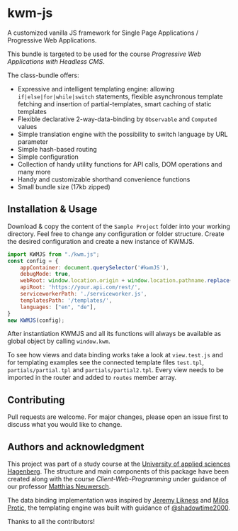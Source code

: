 # kwm-js
A customized vanilla JS framework for Single Page Applications / Progressive Web Applications.

This bundle is targeted to be used for the course *Progressive Web Applications with Headless CMS*.

The class-bundle offers:
- Expressive and intelligent templating engine: allowing `if|else|for|while|switch` statements,
flexible asynchronous template fetching and insertion of partial-templates, smart caching of static templates
- Flexible declarative 2-way-data-binding by `Observable` and `Computed` values
- Simple translation engine with the possibility to switch language by URL parameter
- Simple hash-based routing
- Simple configuration
- Collection of handy utility functions for API calls, DOM operations and many more
- Handy and customizable shorthand convenience functions
- Small bundle size (17kb zipped)

## Installation & Usage
Download & copy the content of the `Sample Project` folder into your working directory. Feel free to change any configuration or folder structure.
Create the desired configuration and create a new instance of KWMJS.
```js
import KWMJS from "./kwm.js";
const config = {
    appContainer: document.querySelector('#kwmJS'),
    debugMode: true,
    webRoot: window.location.origin + window.location.pathname.replace('/index.html',''),
    apiRoot: 'https://your.api.com/rest/',
    serviceworkerPath: './serviceworker.js',
    templatesPath: '/templates/',
    languages: ["en", "de"],
}
new KWMJS(config);
```
After instantiation KWMJS and all its functions will always be available as global object by calling `window.kwm`.

To see how views and data binding works take a look at `view.test.js` and for templating examples see the connected template files `test.tpl`,
`partials/partial.tpl` and `partials/partial2.tpl`. Every view needs to be imported in the router and added to `routes` member array.

## Contributing
Pull requests are welcome. For major changes, please open an issue first to discuss what you would like to change.

## Authors and acknowledgment
This project was part of a study course at the [University of applied sciences Hagenberg](https://www.fh-ooe.at/campus-hagenberg/).
The structure and main components of this package have been created along with the course *Client-Web-Programming* under
guidance of our professor [Matthias Neuwersch](https://github.com/Jazzmertize).

The data binding implementation was inspired by [Jeremy Likness](https://blog.jeremylikness.com/blog/client-side-javascript-databinding-without-a-framework/) 
and [Milos Protic](https://dev.to/proticm/vanilla-js-data-binding-with-classes-from-scratch-48b1), the templating engine was 
built with guidance of [@shadowtime2000](https://hackernoon.com/how-to-create-new-template-engine-using-javascript-8f26313p).

Thanks to all the contributors!